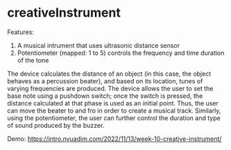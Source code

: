 # creativeInstrument


Features:
1. A musical intrument that uses ultrasonic distance sensor
2. Potentiometer (mapped: 1 to 5) controls the frequency and time duration of the tone


The device calculates the distance of an object (in this case, the object behaves as a percussion beater), and based on its location, tunes of varying frequencies are produced. The device allows the user to set the base note using a pushdown switch; once the switch is pressed, the distance calculated at that phase is used as an initial point. Thus, the user can move the beater to and fro in order to create a musical track. Similarly, using the potentiometer, the user can further control the duration and type of sound produced by the buzzer.


Demo:
https://intro.nyuadim.com/2022/11/13/week-10-creative-instrument/
